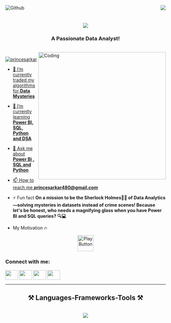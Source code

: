 ![Github](https://user-images.githubusercontent.com/74038190/225813708-98b745f2-7d22-48cf-9150-083f1b00d6c9.gif)
<img align="right" src="https://visitor-badge.laobi.icu/badge?page_id=salesp07.salesp07" />

<h1 align="center">
    <img src="https://readme-typing-svg.herokuapp.com/?font=Righteous&size=35&center=true&vCenter=true&width=500&height=70&duration=4000&lines=Hi+There!+👋;+I'm+Prince!;" />
</h1>

<h3 align="center">A Passionate Data Analyst!</h3>

<br/>

<img align="right" alt="Coding" width="400" src="https://cdn.dribbble.com/users/1162077/screenshots/3848914/programmer.gif">


<p align="left"> <a href="https://twitter.com/PrinceS63846615" target="blank"><img src="https://img.shields.io/twitter/follow/princesarkar?logo=twitter&style=for-the-badge" alt="princesarkar"  </p>

- 🔭 I’m currently traded my algorithms for **Data Mysteries**

- 🌱 I’m currently learning **Power BI, SQL, Python and DSA**

- 💬 Ask me about **Power Bi , SQL and Python**

- 📫 How to reach me **princesarkar480@gmail.com**

- ⚡ Fun fact **On a mission to be the Sherlock Holmes🕵️‍♂️ of Data Analytics—solving mysteries in datasets instead of crime scenes! Because let's be honest, who needs a magnifying glass when you have Power BI and SQL queries? 🔍💻**
- My Motivation 🔥

 <p align="center">
  <a href="https://drive.google.com/file/d/1ypY5ZWtRqbiXwVyWqMs1fUjxz-iSK7oe/view">
    <img src="https://i.gifer.com/B2xD.gif" alt="Play Button" style="width:50px;height:50px;">
  </a>
</p>

<audio controls style="display: none;">
    <source src="https://drive.google.com/file/d/1ypY5ZWtRqbiXwVyWqMs1fUjxz-iSK7oe/view" type="audio/mpeg">
</audio>
<h3 align="left">Connect with me:</h3>
<p align="left">
<a href="https://twitter.com/PrinceS63846615" target="blank"><img align="center" src="https://raw.githubusercontent.com/rahuldkjain/github-profile-readme-generator/master/src/images/icons/Social/twitter.svg" height="30" width="40" /></a>
<a href="https://www.linkedin.com/in/prince-sarkar/" target="blank"><img align="center" src="https://raw.githubusercontent.com/rahuldkjain/github-profile-readme-generator/master/src/images/icons/Social/linked-in-alt.svg" height="30" width="40" /></a>
<a href="https://www.instagram.com/princesarkar480/?hl=en" target="blank"><img align="center" src="https://raw.githubusercontent.com/rahuldkjain/github-profile-readme-generator/master/src/images/icons/Social/instagram.svg" height="30" width="40" /></a>
<a href="https://www.facebook.com/profile.php?id=100025692079807" target="blank"><img align="center" src="https://raw.githubusercontent.com/rahuldkjain/github-profile-readme-generator/master/src/images/icons/Social/facebook.svg" height="30" width="40" /></a>
</p>
 <hr/>
 
<h2 align="center">⚒️ Languages-Frameworks-Tools ⚒️</h2>
<br/>
<div align="center">
    <img src="https://skillicons.dev/icons?i=html,css,vscode,github,git,javascript,python,mysql,java" />
    <br>
</div>

<br/>
